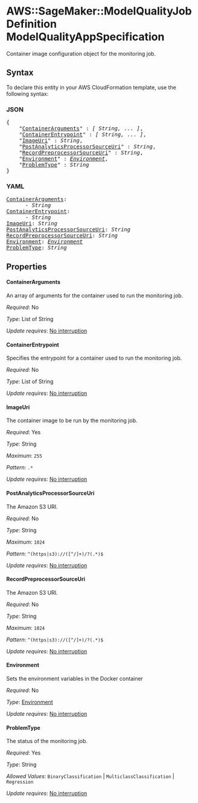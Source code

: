 # AWS::SageMaker::ModelQualityJobDefinition ModelQualityAppSpecification

Container image configuration object for the monitoring job.

## Syntax

To declare this entity in your AWS CloudFormation template, use the following syntax:

### JSON

<pre>
{
    "<a href="#containerarguments" title="ContainerArguments">ContainerArguments</a>" : <i>[ String, ... ]</i>,
    "<a href="#containerentrypoint" title="ContainerEntrypoint">ContainerEntrypoint</a>" : <i>[ String, ... ]</i>,
    "<a href="#imageuri" title="ImageUri">ImageUri</a>" : <i>String</i>,
    "<a href="#postanalyticsprocessorsourceuri" title="PostAnalyticsProcessorSourceUri">PostAnalyticsProcessorSourceUri</a>" : <i>String</i>,
    "<a href="#recordpreprocessorsourceuri" title="RecordPreprocessorSourceUri">RecordPreprocessorSourceUri</a>" : <i>String</i>,
    "<a href="#environment" title="Environment">Environment</a>" : <i><a href="modelqualityappspecification-environment.md">Environment</a></i>,
    "<a href="#problemtype" title="ProblemType">ProblemType</a>" : <i>String</i>
}
</pre>

### YAML

<pre>
<a href="#containerarguments" title="ContainerArguments">ContainerArguments</a>: <i>
      - String</i>
<a href="#containerentrypoint" title="ContainerEntrypoint">ContainerEntrypoint</a>: <i>
      - String</i>
<a href="#imageuri" title="ImageUri">ImageUri</a>: <i>String</i>
<a href="#postanalyticsprocessorsourceuri" title="PostAnalyticsProcessorSourceUri">PostAnalyticsProcessorSourceUri</a>: <i>String</i>
<a href="#recordpreprocessorsourceuri" title="RecordPreprocessorSourceUri">RecordPreprocessorSourceUri</a>: <i>String</i>
<a href="#environment" title="Environment">Environment</a>: <i><a href="modelqualityappspecification-environment.md">Environment</a></i>
<a href="#problemtype" title="ProblemType">ProblemType</a>: <i>String</i>
</pre>

## Properties

#### ContainerArguments

An array of arguments for the container used to run the monitoring job.

_Required_: No

_Type_: List of String

_Update requires_: [No interruption](https://docs.aws.amazon.com/AWSCloudFormation/latest/UserGuide/using-cfn-updating-stacks-update-behaviors.html#update-no-interrupt)

#### ContainerEntrypoint

Specifies the entrypoint for a container used to run the monitoring job.

_Required_: No

_Type_: List of String

_Update requires_: [No interruption](https://docs.aws.amazon.com/AWSCloudFormation/latest/UserGuide/using-cfn-updating-stacks-update-behaviors.html#update-no-interrupt)

#### ImageUri

The container image to be run by the monitoring job.

_Required_: Yes

_Type_: String

_Maximum_: <code>255</code>

_Pattern_: <code>.*</code>

_Update requires_: [No interruption](https://docs.aws.amazon.com/AWSCloudFormation/latest/UserGuide/using-cfn-updating-stacks-update-behaviors.html#update-no-interrupt)

#### PostAnalyticsProcessorSourceUri

The Amazon S3 URI.

_Required_: No

_Type_: String

_Maximum_: <code>1024</code>

_Pattern_: <code>^(https|s3)://([^/]+)/?(.*)$</code>

_Update requires_: [No interruption](https://docs.aws.amazon.com/AWSCloudFormation/latest/UserGuide/using-cfn-updating-stacks-update-behaviors.html#update-no-interrupt)

#### RecordPreprocessorSourceUri

The Amazon S3 URI.

_Required_: No

_Type_: String

_Maximum_: <code>1024</code>

_Pattern_: <code>^(https|s3)://([^/]+)/?(.*)$</code>

_Update requires_: [No interruption](https://docs.aws.amazon.com/AWSCloudFormation/latest/UserGuide/using-cfn-updating-stacks-update-behaviors.html#update-no-interrupt)

#### Environment

Sets the environment variables in the Docker container

_Required_: No

_Type_: <a href="modelqualityappspecification-environment.md">Environment</a>

_Update requires_: [No interruption](https://docs.aws.amazon.com/AWSCloudFormation/latest/UserGuide/using-cfn-updating-stacks-update-behaviors.html#update-no-interrupt)

#### ProblemType

The status of the monitoring job.

_Required_: Yes

_Type_: String

_Allowed Values_: <code>BinaryClassification</code> | <code>MulticlassClassification</code> | <code>Regression</code>

_Update requires_: [No interruption](https://docs.aws.amazon.com/AWSCloudFormation/latest/UserGuide/using-cfn-updating-stacks-update-behaviors.html#update-no-interrupt)

